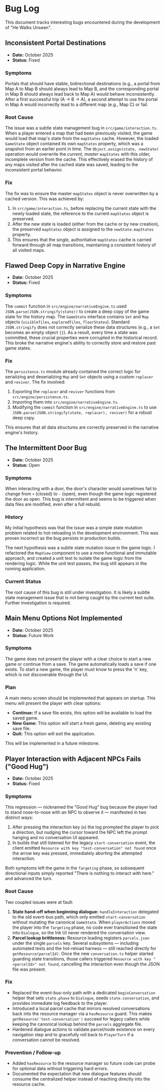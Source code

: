 # Bug Log

This document tracks interesting bugs encountered during the development of "He Walks Unseen".

## Inconsistent Portal Destinations

-   **Date:** October 2025
-   **Status:** Fixed

### Symptoms

Portals that should have stable, bidirectional destinations (e.g., a portal from Map A to Map B should always lead to Map B, and the corresponding portal in Map B should always lead back to Map A) would behave inconsistently. After a first successful trip (A -> B -> A), a second attempt to use the portal in Map A would incorrectly lead to a different map (e.g., Map C) or fail.

### Root Cause

The issue was a subtle state management bug in `src/game/interaction.ts`. When a player entered a map that had been previously visited, the game would load that map's state from the `mapStates` cache. However, the loaded `GameState` object contained its own `mapStates` property, which was a snapshot from an earlier point in time. The `Object.assign(state, newState)` operation would overwrite the *current, master* `mapStates` with this older, incomplete version from the cache. This effectively erased the history of any maps visited after the cached state was saved, leading to the inconsistent portal behavior.

### Fix

The fix was to ensure the master `mapStates` object is never overwritten by a cached version. This was achieved by:
1. In `src/game/interaction.ts`, before replacing the current state with the newly loaded state, the reference to the current `mapStates` object is preserved.
2. After the new state is loaded (either from the cache or by new creation), the preserved `mapStates` object is assigned to the `newState.mapStates` property.
3. This ensures that the single, authoritative `mapStates` cache is carried forward through all map transitions, maintaining a consistent history of all visited maps.

## Flawed Deep Copy in Narrative Engine

-   **Date:** October 2025
-   **Status:** Fixed

### Symptoms

The `commit` function in `src/engine/narrativeEngine.ts` used `JSON.parse(JSON.stringify(state))` to create a deep copy of the game state for the history map. The `GameState` interface contains `Set` and `Map` objects (`visibleTiles`, `exploredTiles`, `floorStates`). Standard `JSON.stringify` does not correctly serialize these data structures (e.g., a `Set` becomes an empty object `{}`). As a result, every time a state was committed, these crucial properties were corrupted in the historical record. This broke the narrative engine's ability to correctly store and restore past game states.

### Fix

The `persistence.ts` module already contained the correct logic for serializing and deserializing `Map` and `Set` objects using a custom `replacer` and `reviver`. The fix involved:
1. Exporting the `replacer` and `reviver` functions from `src/engine/persistence.ts`.
2. Importing them into `src/engine/narrativeEngine.ts`.
3. Modifying the `commit` function in `src/engine/narrativeEngine.ts` to use `JSON.parse(JSON.stringify(state, replacer), reviver)` for a robust deep copy.

This ensures that all data structures are correctly preserved in the narrative engine's history.

## The Intermittent Door Bug

-   **Date:** October 2025
-   **Status:** Open

### Symptoms

When interacting with a door, the door's character would sometimes fail to change from `+` (closed) to `-` (open), even though the game logic registered the door as open. This bug is intermittent and seems to be triggered when data files are modified, even after a full rebuild.

### History

My initial hypothesis was that the issue was a simple state mutation problem related to hot-reloading in the development environment. This was proven incorrect as the bug persists in production builds.

The next hypothesis was a subtle state mutation issue in the game logic. I refactored the `MapView` component to use a more functional and immutable approach, and created a unit test to isolate the game logic from the rendering logic. While the unit test passes, the bug still appears in the running application.

### Current Status

The root cause of this bug is still under investigation. It is likely a subtle state management issue that is not being caught by the current test suite. Further investigation is required.

## Main Menu Options Not Implemented

-   **Date:** October 2025
-   **Status:** Future Work

### Symptoms

The game does not present the player with a clear choice to start a new game or continue from a save. The game automatically loads a save if one exists. To start a new game, the player must know to press the 'n' key, which is not discoverable through the UI.

### Plan

A main menu screen should be implemented that appears on startup. This menu will present the player with clear options:

- **Continue:** If a save file exists, this option will be available to load the saved game.
- **New Game:** This option will start a fresh game, deleting any existing save file.
- **Quit:** This option will exit the application.

This will be implemented in a future milestone.

## Player Interaction with Adjacent NPCs Fails ("Good Hug")

-   **Date:** October 2025
-   **Status:** Fixed

### Symptoms

This regression — nicknamed the "Good Hug" bug because the player had to stand nose-to-nose with an NPC to observe it — manifested in two distinct ways:

1. After pressing the interaction key (`e`) the log prompted the player to pick a direction, but nudging the cursor toward the NPC left the prompt hanging and no conversation UI appeared.
2. In builds that still listened for the legacy `start-conversation` event, the client emitted `Resource with key "test-conversation" not found` once the arrow key was pressed, immediately aborting the attempted interaction.

Both symptoms left the game in the `Targeting` phase, so subsequent directional inputs simply reported "There is nothing to interact with here." and advanced the turn.

### Root Cause

Two coupled issues were at fault:

1. **State hand-off when beginning dialogue:** `handleInteraction` delegated to the old event-bus path, which only emitted `start-conversation` without mutating the canonical `GameState`. When `playerActions` moved the player into the `Targeting` phase, no code ever transitioned the state into `Dialogue`, so the Ink UI never rendered the conversation view.
2. **Parcel lookup brittleness:** Resource loading registers `parcels.json` under the single `parcels` key. Several subsystems — including automated tests and the hot-reload harness — still reached directly for `getResource(parcelId)`. Once the new `conversation.ts` helper started guarding state transitions, those callers triggered `Resource with key "<parcelId>" not found`, cancelling the interaction even though the JSON file was present.

### Fix

- Replaced the event-bus-only path with a dedicated `beginConversation` helper that sets `state.phase` to `Dialogue`, seeds `state.conversation`, and provides immediate log feedback to the player.
- Introduced a local parcel cache that mirrors resolved conversations back into the resource manager via a `hasResource` guard. This makes `getResource('test-conversation')` succeed for legacy callers while keeping the canonical lookup behind the `parcels` aggregate file.
- Hardened dialogue actions to validate parcel/node existence on every navigation step and to gracefully roll back to `PlayerTurn` if a conversation cannot be resolved.

### Prevention / Follow-up

- Added `hasResource` to the resource manager so future code can probe for optional data without triggering hard errors.
- Documented the expectation that new dialogue features should consume the centralized helper instead of reaching directly into the resource cache.